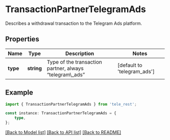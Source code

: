 # TransactionPartnerTelegramAds

Describes a withdrawal transaction to the Telegram Ads platform.

## Properties

Name | Type | Description | Notes
------------ | ------------- | ------------- | -------------
**type** | **string** | Type of the transaction partner, always “telegram\\_ads” | [default to 'telegram_ads']

## Example

```typescript
import { TransactionPartnerTelegramAds } from 'tele_rest';

const instance: TransactionPartnerTelegramAds = {
    type,
};
```

[[Back to Model list]](../README.md#documentation-for-models) [[Back to API list]](../README.md#documentation-for-api-endpoints) [[Back to README]](../README.md)
